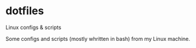 # dotfiles
Linux configs &amp; scripts

Some configs and scripts (mostly whritten in bash) from my Linux machine.
